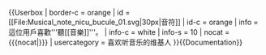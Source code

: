 {{Userbox
| border-c = orange
| id       = [[File:Musical_note_nicu_bucule_01.svg|30px|音符]]
| id-c     = orange
| info     = 這位用戶喜歡'''聽[[音樂]]'''。
| info-c   = white
| info-s   = 10
| nocat    = {{{nocat|}}}
| usercategory = 喜欢听音乐的维基人
}}<noinclude>{{Documentation}}</noinclude>